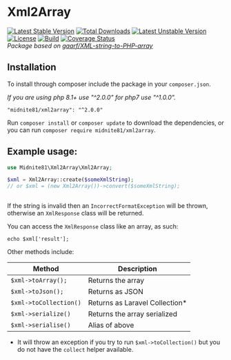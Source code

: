 # Xml2Array 
[![Latest Stable Version](https://poser.pugx.org/midnite81/xml2array/version)](https://packagist.org/packages/midnite81/xml2array) [![Total Downloads](https://poser.pugx.org/midnite81/xml2array/downloads)](https://packagist.org/packages/midnite81/xml2array) [![Latest Unstable Version](https://poser.pugx.org/midnite81/xml2array/v/unstable)](https://packagist.org/packages/midnite81/xml2array) [![License](https://poser.pugx.org/midnite81/xml2array/license.svg)](https://packagist.org/packages/midnite81/xml2array) [![Build](https://travis-ci.org/midnite81/xml2array.svg?branch=master)](https://travis-ci.org/midnite81/xml2array) [![Coverage Status](https://coveralls.io/repos/github/midnite81/xml2array/badge.svg?branch=master)](https://coveralls.io/github/midnite81/xml2array?branch=master)   
_Package based on [gaarf/XML-string-to-PHP-array](https://github.com/gaarf/XML-string-to-PHP-array)_

## Installation

To install through composer include the package in your `composer.json`.

_If you are using php 8.1+ use "^2.0.0" for php7 use "^1.0.0"._

    "midnite81/xml2array": "^2.0.0"

Run `composer install` or `composer update` to download the dependencies, or 
you can run `composer require midnite81/xml2array`.

## Example usage:
 
```php
use Midnite81\Xml2Array\Xml2Array;

$xml = Xml2Array::create($someXmlString);
// or $xml = (new Xml2Array())->convert($someXmlString);
 
```

If the string is invalid then an `IncorrectFormatException` will be thrown, 
otherwise an `XmlResponse` class will be returned.

You can access the `XmlResponse` class like an array, as such:

`echo $xml['result'];`

Other methods include: 

| Method                  | Description                     |
|-------------------------|---------------------------------|
| `$xml->toArray();`      | Returns the array               |
| `$xml->toJson();`       | Returns as JSON                 | 
| `$xml->toCollection()`  | Returns as Laravel Collection*  |
| `$xml->serialize()`     | Returns the array serialized    |
| `$xml->serialise()`     | Alias of above                  |

* It will throw an exception if you try to run `$xml->toCollection()` but 
you do not have the `collect` helper available.
